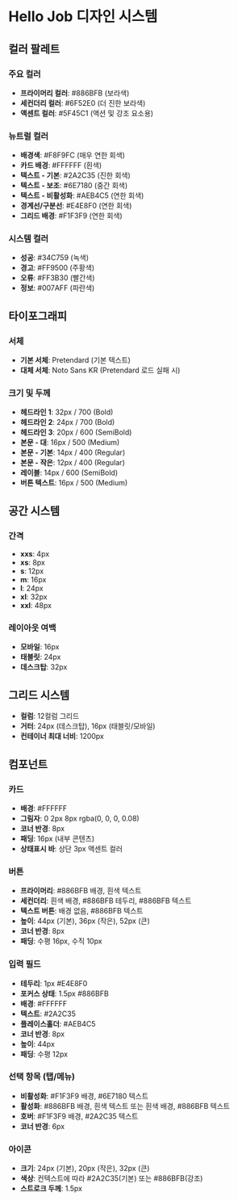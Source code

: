 # Hello Job 디자인 시스템

## 컬러 팔레트

### 주요 컬러

- **프라이머리 컬러**: #886BFB (보라색)
- **세컨더리 컬러**: #6F52E0 (더 진한 보라색)
- **액센트 컬러**: #5F45C1 (액션 및 강조 요소용)

### 뉴트럴 컬러

- **배경색**: #F8F9FC (매우 연한 회색)
- **카드 배경**: #FFFFFF (흰색)
- **텍스트 - 기본**: #2A2C35 (진한 회색)
- **텍스트 - 보조**: #6E7180 (중간 회색)
- **텍스트 - 비활성화**: #AEB4C5 (연한 회색)
- **경계선/구분선**: #E4E8F0 (연한 회색)
- **그리드 배경**: #F1F3F9 (연한 회색)

### 시스템 컬러

- **성공**: #34C759 (녹색)
- **경고**: #FF9500 (주황색)
- **오류**: #FF3B30 (빨간색)
- **정보**: #007AFF (파란색)

## 타이포그래피

### 서체

- **기본 서체**: Pretendard (기본 텍스트)
- **대체 서체**: Noto Sans KR (Pretendard 로드 실패 시)

### 크기 및 두께

- **헤드라인 1**: 32px / 700 (Bold)
- **헤드라인 2**: 24px / 700 (Bold)
- **헤드라인 3**: 20px / 600 (SemiBold)
- **본문 - 대**: 16px / 500 (Medium)
- **본문 - 기본**: 14px / 400 (Regular)
- **본문 - 작은**: 12px / 400 (Regular)
- **레이블**: 14px / 600 (SemiBold)
- **버튼 텍스트**: 16px / 500 (Medium)

## 공간 시스템

### 간격

- **xxs**: 4px
- **xs**: 8px
- **s**: 12px
- **m**: 16px
- **l**: 24px
- **xl**: 32px
- **xxl**: 48px

### 레이아웃 여백

- **모바일**: 16px
- **태블릿**: 24px
- **데스크탑**: 32px

## 그리드 시스템

- **컬럼**: 12컬럼 그리드
- **거터**: 24px (데스크탑), 16px (태블릿/모바일)
- **컨테이너 최대 너비**: 1200px

## 컴포넌트

### 카드

- **배경**: #FFFFFF
- **그림자**: 0 2px 8px rgba(0, 0, 0, 0.08)
- **코너 반경**: 8px
- **패딩**: 16px (내부 콘텐츠)
- **상태표시 바**: 상단 3px 액센트 컬러

### 버튼

- **프라이머리**: #886BFB 배경, 흰색 텍스트
- **세컨더리**: 흰색 배경, #886BFB 테두리, #886BFB 텍스트
- **텍스트 버튼**: 배경 없음, #886BFB 텍스트
- **높이**: 44px (기본), 36px (작은), 52px (큰)
- **코너 반경**: 8px
- **패딩**: 수평 16px, 수직 10px

### 입력 필드

- **테두리**: 1px #E4E8F0
- **포커스 상태**: 1.5px #886BFB
- **배경**: #FFFFFF
- **텍스트**: #2A2C35
- **플레이스홀더**: #AEB4C5
- **코너 반경**: 8px
- **높이**: 44px
- **패딩**: 수평 12px

### 선택 항목 (탭/메뉴)

- **비활성화**: #F1F3F9 배경, #6E7180 텍스트
- **활성화**: #886BFB 배경, 흰색 텍스트 또는 흰색 배경, #886BFB 텍스트
- **호버**: #F1F3F9 배경, #2A2C35 텍스트
- **코너 반경**: 6px

### 아이콘

- **크기**: 24px (기본), 20px (작은), 32px (큰)
- **색상**: 컨텍스트에 따라 #2A2C35(기본) 또는 #886BFB(강조)
- **스트로크 두께**: 1.5px
